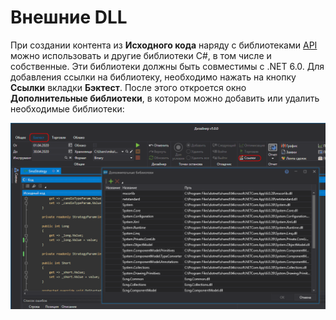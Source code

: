 # Внешние DLL

При создании контента из **Исходного кода** наряду с библиотеками [API](../../../../api.md) можно использовать и другие библиотеки C\#, в том числе и собственные. Эти библиотеки должны быть совместимы с .NET 6.0. Для добавления ссылки на библиотеку, необходимо нажать на кнопку **Ссылки** вкладки **Бэктест**. После этого откроется окно **Дополнительные библиотеки**, в котором можно добавить или удалить необходимые библиотеки:

![Designer Add Dll Lib](../../../../../images/designer_add_dll_lib.png)
